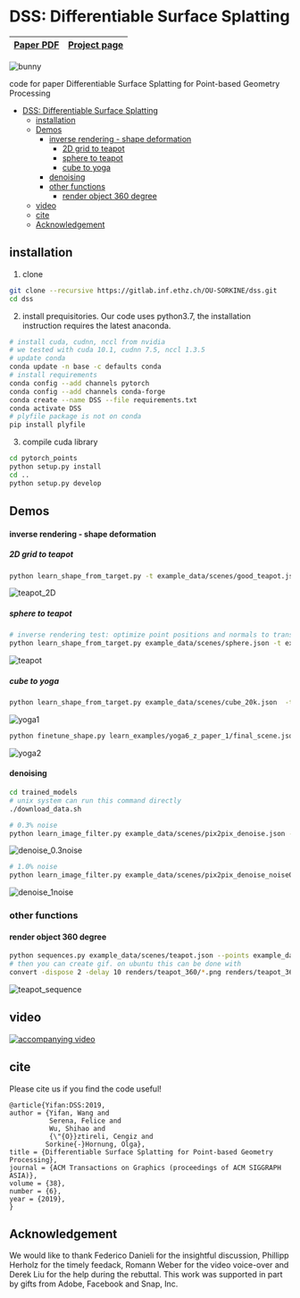 # DSS: Differentiable Surface Splatting
| [Paper PDF](https://igl.ethz.ch/projects/differentiable-surface-splatting/DSS-2019-SA-Yifan-etal.pdf) | [Project page](https://igl.ethz.ch/projects/differentiable-surface-splatting/) |
| ----------------------------------------- | ------------------------------------------------------------------------------ |

![bunny](images/teaser.png)

code for paper Differentiable Surface Splatting for Point-based Geometry Processing

- [DSS: Differentiable Surface Splatting](#dss-differentiable-surface-splatting)
  - [installation](#installation)
  - [Demos](#demos)
      - [inverse rendering - shape deformation](#inverse-rendering---shape-deformation)
        - [2D grid to teapot](#2d-grid-to-teapot)
        - [sphere to teapot](#sphere-to-teapot)
        - [cube to yoga](#cube-to-yoga)
      - [denoising](#denoising)
    - [other functions](#other-functions)
      - [render object 360 degree](#render-object-360-degree)
  - [video](#video)
  - [cite](#cite)
  - [Acknowledgement](#acknowledgement)



## installation
1. clone
````bash
git clone --recursive https://gitlab.inf.ethz.ch/OU-SORKINE/dss.git
cd dss
````
2. install prequisitories. Our code uses python3.7, the installation instruction requires the latest anaconda.
````bash
# install cuda, cudnn, nccl from nvidia
# we tested with cuda 10.1, cudnn 7.5, nccl 1.3.5
# update conda
conda update -n base -c defaults conda
# install requirements
conda config --add channels pytorch
conda config --add channels conda-forge
conda create --name DSS --file requirements.txt
conda activate DSS
# plyfile package is not on conda
pip install plyfile
````
3. compile cuda library
````bash
cd pytorch_points
python setup.py install
cd ..
python setup.py develop
````
## Demos

#### inverse rendering - shape deformation
##### 2D grid to teapot
```bash
python learn_shape_from_target.py -t example_data/scenes/good_teapot.json
```
![teapot_2D](images/2D_teapot.gif)
##### sphere to teapot
````bash
# inverse rendering test: optimize point positions and normals to transform sphere to teapot
python learn_shape_from_target.py example_data/scenes/sphere.json -t example_data/scenes/teapot.json
````
![teapot](images/teapot_3D.gif)
##### cube to yoga
```bash
python learn_shape_from_target.py example_data/scenes/cube_20k.json  -t example_data/scenes/yoga6.json --name yoga6_z_paper_1
````
![yoga1](images/yoga6.gif)
```bash
python finetune_shape.py learn_examples/yoga6_z_paper_1/final_scene.json  -t example_data/scenes/yoga6.json --name yoga6_z_paper_1_1
```
![yoga2](images/yoga6-1.gif)

#### denoising
```bash
cd trained_models
# unix system can run this command directly
./download_data.sh
```
```bash
# 0.3% noise
python learn_image_filter.py example_data/scenes/pix2pix_denoise.json --cloud example_data/pointclouds/noisy03_points/a72-seated_jew_aligned_pca.ply
````
![denoise_0.3noise](images/seated_all.png)

```bash
# 1.0% noise
python learn_image_filter.py example_data/scenes/pix2pix_denoise_noise01.json --cloud example_data/pointclouds/noisy1_points/a72-seated_jew_aligned_pca.ply
```


![denoise_1noise](images/armadillo_2_all.png)

### other functions
#### render object 360 degree
```bash
python sequences.py example_data/scenes/teapot.json --points example_data/pointclouds/teapot_normal_dense.ply --width 512 --height 512 --output renders/teapot_360
# then you can create gif. on ubuntu this can be done with
convert -dispose 2 -delay 10 renders/teapot_360/*.png renders/teapot_360/animation.gif
```
![teapot_sequence](images/teapot_sequence.gif)

## video
[![accompanying video](images/video-thumb.png)](https://youtu.be/MIu59GiJZ2s "Accompanying video")
<!-- [Accompanying video](https://youtu.be/Q8iTkmIky0o) -->

## cite
Please cite us if you find the code useful!
```
@article{Yifan:DSS:2019,
author = {Yifan, Wang and 
          Serena, Felice and 
          Wu, Shihao and
          {\"{O}}ztireli, Cengiz and
         Sorkine{-}Hornung, Olga},
title = {Differentiable Surface Splatting for Point-based Geometry Processing},
journal = {ACM Transactions on Graphics (proceedings of ACM SIGGRAPH ASIA)},
volume = {38},
number = {6},
year = {2019},
}
```

## Acknowledgement
We would like to thank Federico Danieli for the insightful discussion, Phillipp Herholz for the timely feedack, Romann Weber for the video voice-over and Derek Liu for the help during the rebuttal.
This work was supported in part by gifts from Adobe, Facebook and Snap, Inc.

